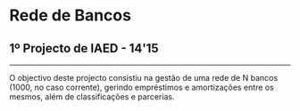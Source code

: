 # Rede de Bancos
## 1º Projecto de IAED - 14'15
---
O objectivo deste projecto consistiu na gestão de uma rede de N bancos (1000, no caso corrente), gerindo empréstimos e amortizações entre os mesmos, além de classificações e parcerias.
